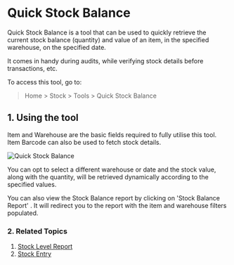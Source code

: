 <!-- add-breadcrumbs -->
# Quick Stock Balance

Quick Stock Balance is a tool that can be used to quickly retrieve the current stock balance (quantity) and value of an item, in the specified warehouse, on the specified date.

It comes in handy during audits, while verifying stock details before transactions, etc.

To access this tool, go to:
> Home > Stock > Tools > Quick Stock Balance

## 1. Using the tool
Item and Warehouse are the basic fields required to fully utilise this tool. Item Barcode can also be used to fetch stock details.

![Quick Stock Balance](/docs/assets/img/stock/quick-stock-balance.png)

You can opt to select a different warehouse  or date and the stock value, along with the quantity, will be retrieved dynamically according to the specified values.

You can also view the Stock Balance report by clicking on 'Stock Balance Report' . It will redirect you to the report with the item and warehouse filters populated.


### 2. Related Topics
1. [Stock Level Report](/docs/user/manual/en/stock/articles/stock-level-report)
1. [Stock Entry](/docs/user/manual/en/stock/stock-entry)